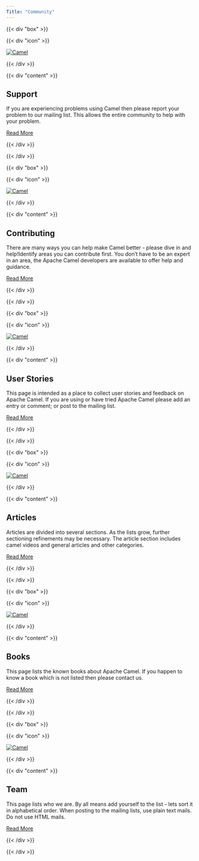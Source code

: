 ```yaml
---
Title: "Community"
---
```


{{< div "box" >}}

{{< div "icon" >}}

[![Camel](/_/img/support.svg)](/community/support/)

{{< /div >}}

{{< div "content" >}}

## Support

If you are experiencing problems using Camel then please report your problem to our mailing list. This allows the entire community to help with your problem. 

<p>
<a class="button-dark" href="/community/support/">Read More</a>
</p>

{{< /div >}}

{{< /div >}}


{{< div "box" >}}

{{< div "icon" >}}

[![Camel](/_/img/contributing.svg)](/manual/latest/contributing.html)

{{< /div >}}

{{< div "content" >}}

## Contributing

There are many ways you can help make Camel better - please dive in and help!Identify areas you can contribute first. You don’t have to be an expert in an area, the Apache Camel developers are available to offer help and guidance.

<p>
<a class="button-dark" href="/manual/latest/contributing.html">Read More</a>
</p>

{{< /div >}}

{{< /div >}}

{{< div "box" >}}

{{< div "icon" >}}

[![Camel](/_/img/user-stories.svg)](/community/user-stories/)

{{< /div >}}

{{< div "content" >}}

## User Stories

This page is intended as a place to collect user stories and feedback on Apache Camel. If you are using or have tried Apache Camel please add an entry or comment; or post to the mailing list.

<p>
<a class="button-dark" href="/community/user-stories/">Read More</a>
</p>

{{< /div >}}

{{< /div >}}

{{< div "box" >}}

{{< div "icon" >}}

[![Camel](/_/img/articles.svg)](/community/articles/)

{{< /div >}}

{{< div "content" >}}

## Articles

Articles are divided into several sections. As the lists grow, further sectioning refinements may be necessary. The article section includes camel videos and general articles and other categories.

<p>
<a class="button-dark" href="/community/articles/">Read More</a>
</p>

{{< /div >}}

{{< /div >}}

{{< div "box" >}}

{{< div "icon" >}}

[![Camel](/_/img/books.svg)](/community/books/)

{{< /div >}}

{{< div "content" >}}

## Books

This page lists the known books about Apache Camel. If you happen to know a book which is not listed then please contact us.

<p>
<a class="button-dark" href="/community/books/">Read More</a>
</p>

{{< /div >}}

{{< /div >}}

{{< div "box" >}}

{{< div "icon" >}}

[![Camel](/_/img/team.svg)](/community/team/)

{{< /div >}}

{{< div "content" >}}

## Team

This page lists who we are. By all means add yourself to the list - lets sort it in alphabetical order. When posting to the mailing lists, use plain text mails. Do not use HTML mails. 

<p>
<a class="button-dark" href="/community/team/">Read More</a>
</p>

{{< /div >}}

{{< /div >}}
